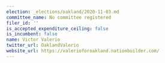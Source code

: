 ```yaml
---
election: _elections/oakland/2020-11-03.md
committee_name: No committee registered
filer_id: ''
is_accepted_expenditure_ceiling: false
is_incumbent: false
name: Victor Valerio
twitter_url: OaklandValerio
website_url: https://valerioforoakland.nationbuilder.com/
---
```

